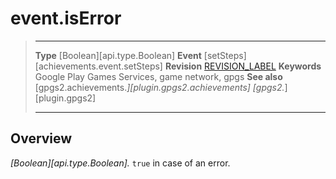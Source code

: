 # event.isError

> --------------------- ------------------------------------------------------------------------------------------
> __Type__              [Boolean][api.type.Boolean]
> __Event__             [setSteps][achievements.event.setSteps]
> __Revision__          [REVISION_LABEL](REVISION_URL)
> __Keywords__          Google Play Games Services, game network, gpgs
> __See also__          [gpgs2.achievements.*][plugin.gpgs2.achievements]
>                       [gpgs2.*][plugin.gpgs2]
> --------------------- ------------------------------------------------------------------------------------------

## Overview

_[Boolean][api.type.Boolean]._ `true` in case of an error.